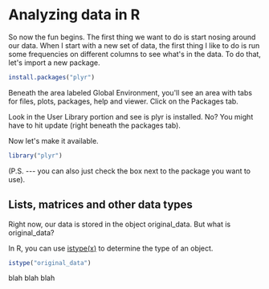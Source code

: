 # Analyzing data in R

So now the fun begins. The first thing we want to do is start nosing around our data. When I start with a new set of data, the first thing I like to do is run some frequencies on different columns to see what's in the data. To do that, let's import a new package. 

```R
install.packages("plyr")
```

Beneath the area labeled Global Environment, you'll see an area with tabs for files, plots, packages, help and viewer. Click on the Packages tab. 

Look in the User Library portion and see is plyr is installed. No? You might have to hit update (right beneath the packages tab). 

Now let's make it available. 

```R
library("plyr")
```

(P.S. --- you can also just check the box next to the package you want to use). 

## Lists, matrices and other data types 

Right now, our data is stored in the object original_data. But what is original_data?

In R, you can use [istype(x)](https://stat.ethz.ch/R-manual/R-devel/library/base/html/typeof.html) to determine the type of an object. 

```R
istype("original_data")
```

blah blah blah 


